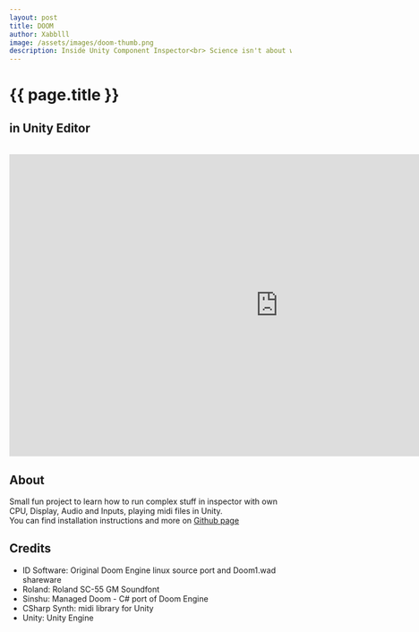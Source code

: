 ```yaml
---
layout: post
title: DOOM
author: Xabblll
image: /assets/images/doom-thumb.png
description: Inside Unity Component Inspector<br> Science isn't about why, it's about why not!
---
```

# {{ page.title }}
## in Unity Editor

<br>

<iframe width="960" height="540" src="https://www.youtube.com/embed/4d27NQ1zeZw?si=34yW-Qzm3yoDLADU" title="YouTube video player" frameborder="0" allow="accelerometer; autoplay; clipboard-write; encrypted-media; gyroscope; picture-in-picture; web-share" allowfullscreen></iframe>

<br>

## About

Small fun project to learn how to run complex stuff in inspector with own CPU, Display, Audio and Inputs, playing midi files in Unity. <br>
You can find installation instructions and more on [Github page](https://github.com/xabblll/DoomInUnityInspector "Github")



## Credits
- ID Software: Original Doom Engine linux source port and Doom1.wad shareware
- Roland: Roland SC-55 GM Soundfont
- Sinshu: Managed Doom - C# port of Doom Engine
- CSharp Synth: midi library for Unity
- Unity: Unity Engine

